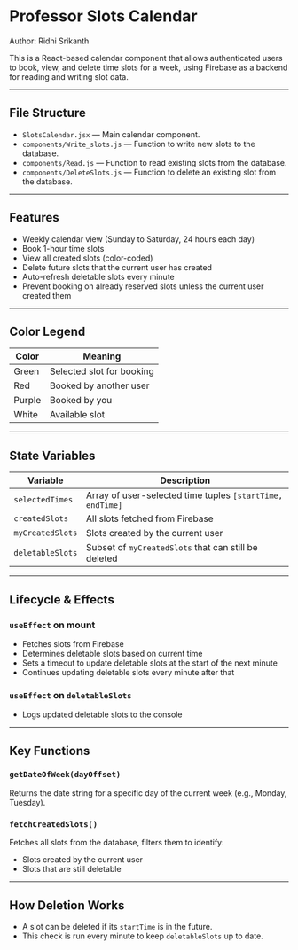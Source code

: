 # Professor Slots Calendar

Author: Ridhi Srikanth

This is a React-based calendar component that allows authenticated users to book, view, and delete time slots for a week, using Firebase as a backend for reading and writing slot data.

---

## File Structure

- `SlotsCalendar.jsx` — Main calendar component.
- `components/Write_slots.js` — Function to write new slots to the database.
- `components/Read.js` — Function to read existing slots from the database.
- `components/DeleteSlots.js` — Function to delete an existing slot from the database.

---

## Features

- Weekly calendar view (Sunday to Saturday, 24 hours each day)
- Book 1-hour time slots
- View all created slots (color-coded)
- Delete future slots that the current user has created
- Auto-refresh deletable slots every minute
- Prevent booking on already reserved slots unless the current user created them

---

## Color Legend

| Color    | Meaning                        |
|----------|--------------------------------|
| Green    | Selected slot for booking      |
| Red      | Booked by another user         |
| Purple   | Booked by you                  |
| White    | Available slot                 |

---

## State Variables

| Variable         | Description                                           |
|------------------|-------------------------------------------------------|
| `selectedTimes`  | Array of user-selected time tuples `[startTime, endTime]` |
| `createdSlots`   | All slots fetched from Firebase                       |
| `myCreatedSlots` | Slots created by the current user                     |
| `deletableSlots` | Subset of `myCreatedSlots` that can still be deleted |

---

## Lifecycle & Effects

### `useEffect` on mount

- Fetches slots from Firebase
- Determines deletable slots based on current time
- Sets a timeout to update deletable slots at the start of the next minute
- Continues updating deletable slots every minute after that

### `useEffect` on `deletableSlots`

- Logs updated deletable slots to the console

---

## Key Functions

### `getDateOfWeek(dayOffset)`

Returns the date string for a specific day of the current week (e.g., Monday, Tuesday).

### `fetchCreatedSlots()`

Fetches all slots from the database, filters them to identify:
- Slots created by the current user
- Slots that are still deletable

---

## How Deletion Works

- A slot can be deleted if its `startTime` is in the future.
- This check is run every minute to keep `deletableSlots` up to date.

